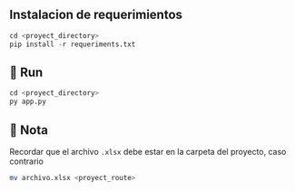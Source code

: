 ## Instalacion de requerimientos
```py
cd <proyect_directory>
pip install -r requeriments.txt
```

## 🚀 Run
```py
cd <proyect_directory>
py app.py
```

## 📝 Nota
Recordar que el archivo `.xlsx` debe estar en la carpeta del proyecto, caso contrario
```bash
mv archivo.xlsx <proyect_route>
```